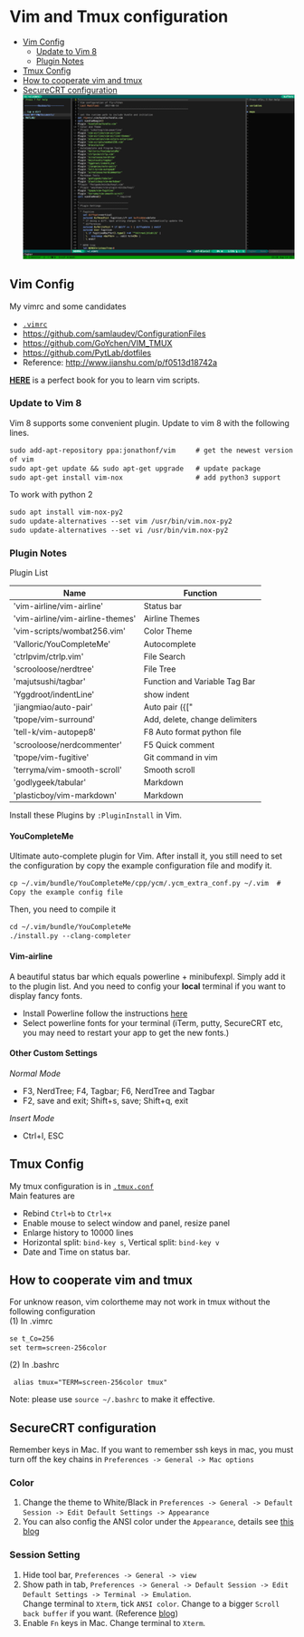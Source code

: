 # Vim and Tmux configuration
 - [Vim Config](#vim-config)
   * [Update to Vim 8](#update-to-vim-8)
   * [Plugin Notes](#plugin-notes)
 - [Tmux Config](#tmux-config)
 - [How to cooperate vim and tmux](#how-to-cooperate-vim-and-tmux)
 - [SecureCRT configuration](#securecrt-configuration)
![Example Image](example.png)

## Vim Config
My vimrc and some candidates
- [`.vimrc`](.vimrc)
- https://github.com/samlaudev/ConfigurationFiles
- https://github.com/GoYchen/VIM_TMUX
- https://github.com/PytLab/dotfiles
- Reference: http://www.jianshu.com/p/f0513d18742a

[**HERE**](http://learnvimscriptthehardway.stevelosh.com/chapters/01.html) is a perfect book for you to learn vim scripts.

### Update to Vim 8
Vim 8 supports some convenient plugin. Update to vim 8 with the following lines.
```
sudo add-apt-repository ppa:jonathonf/vim     # get the newest version of vim
sudo apt-get update && sudo apt-get upgrade   # update package
sudo apt-get install vim-nox                  # add python3 support
```
To work with python 2
```
sudo apt install vim-nox-py2
sudo update-alternatives --set vim /usr/bin/vim.nox-py2
sudo update-alternatives --set vi /usr/bin/vim.nox-py2
```
### Plugin Notes
Plugin List

Name    | Function
----    | ---
'vim-airline/vim-airline'          | Status bar
'vim-airline/vim-airline-themes'   | Airline Themes 
'vim-scripts/wombat256.vim'        | Color Theme
'Valloric/YouCompleteMe'           | Autocomplete
'ctrlpvim/ctrlp.vim'               | File Search
'scrooloose/nerdtree'              | File Tree
'majutsushi/tagbar'                | Function and Variable Tag Bar
'Yggdroot/indentLine'              | show indent 
'jiangmiao/auto-pair'              | Auto pair ({["
'tpope/vim-surround'               | Add, delete, change delimiters 
'tell-k/vim-autopep8'              | F8 Auto format python file 
'scrooloose/nerdcommenter'         | F5 Quick comment 
'tpope/vim-fugitive'               | Git command in vim
'terryma/vim-smooth-scroll'        | Smooth scroll 
'godlygeek/tabular'                | Markdown 
'plasticboy/vim-markdown'          | Markdown

Install these Plugins by `:PluginInstall` in Vim.

#### YouCompleteMe
Ultimate auto-complete plugin for Vim. After install it, you still need to set the configuration by copy the example configuration file and modify it.
```
cp ~/.vim/bundle/YouCompleteMe/cpp/ycm/.ycm_extra_conf.py ~/.vim  # Copy the example config file
```
Then, you need to compile it
```
cd ~/.vim/bundle/YouCompleteMe
./install.py --clang-completer
```

#### Vim-airline
A beautiful status bar which equals powerline + minibufexpl.
Simply add it to the plugin list. And you need to config your **local** terminal if you want to display fancy fonts.
- Install Powerline follow the instructions [here](https://github.com/powerline/fonts)
- Select powerline fonts for your terminal (iTerm, putty, SecureCRT etc, you may need to restart your app to get the new fonts.)

#### Other Custom Settings
*Normal Mode*
- F3, NerdTree; F4, Tagbar; F6, NerdTree and Tagbar
- F2, save and exit; Shift+s, save; Shift+q, exit

*Insert Mode*
- Ctrl+l, ESC

## Tmux Config

My tmux configuration is in [`.tmux.conf`](.tmux.conf)  
Main features are
- Rebind `Ctrl+b` to `Ctrl+x`
- Enable mouse to select window and panel, resize panel
- Enlarge history to 10000 lines
- Horizontal split: `bind-key s`, Vertical split: `bind-key v`
- Date and Time on status bar.

## How to cooperate vim and tmux 
For unknow reason, vim colortheme may not work in tmux without the following configuration  
(1) In .vimrc
```
se t_Co=256
set term=screen-256color
```
(2) In .bashrc
```
 alias tmux="TERM=screen-256color tmux" 
```
Note: please use `source ~/.bashrc` to make it effective.

## SecureCRT configuration
Remember keys in Mac. If you want to remember ssh keys in mac, you must turn off the key chains in `Preferences -> General -> Mac options`
### Color 
1. Change the theme to White/Black in `Preferences -> General -> Default Session -> Edit Default Settings -> Appearance`
1. You can also config the ANSI color under the `Appearance`, details see [this blog](http://liam0205.me/2015/09/24/color-scheme-for-securecrt/index.html)
### Session Setting
1. Hide tool bar, `Preferences -> General -> view`
1. Show path in tab, `Preferences -> General -> Default Session -> Edit Default Settings -> Terminal -> Emulation`.  
Change terminal to `Xterm`, tick `ANSI color`. Change to a bigger `Scroll back buffer` if you want. (Reference [blog](http://blog.csdn.net/delphiwcdj/article/details/7226921)) 
1. Enable `Fn` keys in Mac. Change terminal to `Xterm`.
